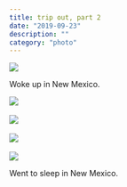 ```yaml
---
title: trip out, part 2
date: "2019-09-23"
description: ""
category: "photo"
---
```


![ ](https://media.scottosmith.net/img/blog/2019/2019-09-23/tripout-1.jpg)

Woke up in New Mexico.

![ ](https://media.scottosmith.net/img/blog/2019/2019-09-23/tripout-2.jpg)
<br><br>
![ ](https://media.scottosmith.net/img/blog/2019/2019-09-23/tripout-3.jpg)
<br><br>
![ ](https://media.scottosmith.net/img/blog/2019/2019-09-23/tripout-4.jpg)
<br><br>
![ ](https://media.scottosmith.net/img/blog/2019/2019-09-23/tripout-5.jpg)

Went to sleep in New Mexico. 